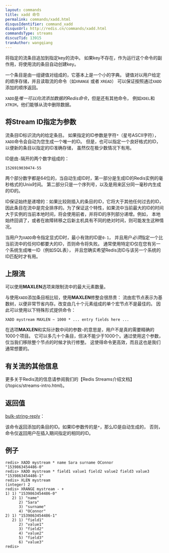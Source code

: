```yaml
---
layout: commands
title: xadd 命令
permalink: commands/xadd.html
disqusIdentifier: command_xadd
disqusUrl: http://redis.cn/commands/xadd.html
commandsType: streams
discuzTid: 13915
tranAuthor: wangqiang
---
```


将指定的流条目追加到指定key的流中。
如果key不存在，作为运行这个命令的副作用，将使用流的条目自动创建key。

一个条目是由一组键值对组成的，它基本上是一个小的字典。
键值对以用户给定的顺序存储，并且读取流的命令（如`XRANGE` 或者 `XREAD`）
可以保证按照通过`XADD`添加的顺序返回。

`XADD`是*唯一可以向流添加数据的Redis命令*，但是还有其他命令，
例如`XDEL`和`XTRIM`，他们能够从流中删除数据。

## 将Stream ID指定为参数

流条目ID标识流内的给定条目。
如果指定的ID参数是字符`*`（星号ASCII字符），`XADD`命令会自动为您生成一个唯一的ID。
但是，也可以指定一个良好格式的ID，以便新的条目以指定的ID准确存储，
虽然仅在极少数情况下有用。

ID是由`-`隔开的两个数字组成的：

    1526919030474-55

两个部分数字都是64位的，当自动生成ID时，第一部分是生成ID的Redis实例的毫秒格式的Unix时间。
第二部分只是一个序列号，以及是用来区分同一毫秒内生成的ID的。

ID保证始终是递增的：如果比较刚插入的条目的ID，它将大于其他任何过去的ID，
因此条目在流中是完全排序的。为了保证这个特性，如果流中当前最大的ID的时间
大于实例的当前本地时间，将会使用前者，并将ID的序列部分递增。例如，
本地始终回调了，或者在故障转移之后新主机具有不同的绝对时间，则可能发生这种情况。

当用户为`XADD`命令指定显式ID时，最小有效的ID是`0-1`，
并且用户*必须*指定一个比当前流中的任何ID都要大的ID，否则命令将失败。
通常使用特定ID仅在您有另一个系统生成唯一ID（例如SQL表），
并且您确实希望Redis流ID与该另一个系统的ID匹配时才有用。

## 上限流

可以使用**MAXLEN**选项来限制流中的最大元素数量。

与使用`XADD`添加条目相比较，使用**MAXLEN**修整会很昂贵：
流由宏节点表示为基数树，以便非常节省内存。改变由几十个元素组成的单个宏节点不是最佳的。
因此可以使用以下特殊形式提供命令：

    XADD mystream MAXLEN ~ 1000 * ... entry fields here ...

在选项**MAXLEN**和实际计数中间的参数`~`的意思是，用户不是真的需要精确的1000个项目。
它可以多几十个条目，但决不能少于1000个。通过使用这个参数，仅当我们移除整个节点的时候才执行修整。
这使得命令更高效，而且这也是我们通常想要的。

## 有关流的其他信息

更多关于Redis流的信息请参阅我们的【Redis Streams介绍文档】(/topics/streams-intro.html)。

## 返回值

[bulk-string-reply](/topics/protocol.html#bulk-string-reply)：

该命令返回添加的条目的ID。如果ID参数传的是`*`，那么ID是自动生成的，
否则，命令仅返回用户在插入期间指定的相同的ID。

## 例子

	redis> XADD mystream * name Sara surname OConnor
	"1539863454486-0"
	redis> XADD mystream * field1 value1 field2 value2 field3 value3
	"1539863454486-1"
	redis> XLEN mystream
	(integer) 2
	redis> XRANGE mystream - +
	1) 1) "1539863454486-0"
	   2) 1) "name"
		  2) "Sara"
		  3) "surname"
		  4) "OConnor"
	2) 1) "1539863454486-1"
	   2) 1) "field1"
		  2) "value1"
		  3) "field2"
		  4) "value2"
		  5) "field3"
		  6) "value3"
	redis> 
